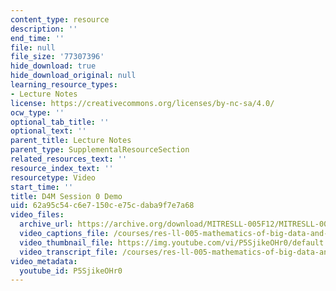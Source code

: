 ```yaml
---
content_type: resource
description: ''
end_time: ''
file: null
file_size: '77307396'
hide_download: true
hide_download_original: null
learning_resource_types:
- Lecture Notes
license: https://creativecommons.org/licenses/by-nc-sa/4.0/
ocw_type: ''
optional_tab_title: ''
optional_text: ''
parent_title: Lecture Notes
parent_type: SupplementalResourceSection
related_resources_text: ''
resource_index_text: ''
resourcetype: Video
start_time: ''
title: D4M Session 0 Demo
uid: 62a95c54-c6e7-150c-e75c-daba9f7e7a68
video_files:
  archive_url: https://archive.org/download/MITRESLL-005F12/MITRESLL-005F12_L00_Demo_300k.mp4
  video_captions_file: /courses/res-ll-005-mathematics-of-big-data-and-machine-learning-january-iap-2020/15ee64a903f75fb18e4e89230d4482cb_P5SjikeOHr0.vtt
  video_thumbnail_file: https://img.youtube.com/vi/P5SjikeOHr0/default.jpg
  video_transcript_file: /courses/res-ll-005-mathematics-of-big-data-and-machine-learning-january-iap-2020/edbce997c2a55307094d3c7bd89ebeab_P5SjikeOHr0.pdf
video_metadata:
  youtube_id: P5SjikeOHr0
---
```

